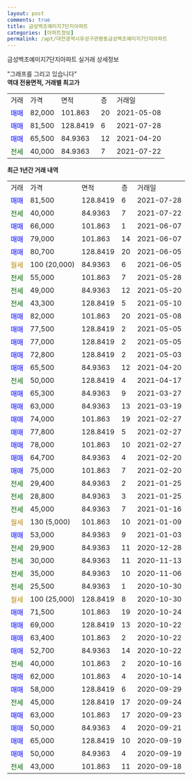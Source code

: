 ```yaml
---
layout: post
comments: true
title: 금성백조예미지7단지아파트
categories: [아파트정보]
permalink: /apt/대전광역시유성구관평동금성백조예미지7단지아파트
---
```


금성백조예미지7단지아파트 실거래 상세정보

<script type="text/javascript">
  google.charts.load('current', {'packages':['line', 'corechart']});
  google.charts.setOnLoadCallback(drawChart);

  function drawChart() {
    var data = new google.visualization.DataTable();
    data.addColumn('date', '거래일');
    data.addColumn('number', "매매");
    data.addColumn('number', "전세");
    data.addColumn('number', "전매");

    data.addRows([[new Date(Date.parse("2021-07-28")), 81500, null, null], [new Date(Date.parse("2021-07-22")), null, 40000, null], [new Date(Date.parse("2021-06-07")), 66000, null, null], [new Date(Date.parse("2021-06-07")), 79000, null, null], [new Date(Date.parse("2021-06-05")), 80700, null, null], [new Date(Date.parse("2021-06-05")), null, null, null], [new Date(Date.parse("2021-05-28")), null, 55000, null], [new Date(Date.parse("2021-05-20")), null, 49000, null], [new Date(Date.parse("2021-05-10")), null, 43300, null], [new Date(Date.parse("2021-05-08")), 82000, null, null], [new Date(Date.parse("2021-05-05")), 77500, null, null], [new Date(Date.parse("2021-05-05")), 77000, null, null], [new Date(Date.parse("2021-05-03")), 72800, null, null], [new Date(Date.parse("2021-04-20")), 65500, null, null], [new Date(Date.parse("2021-04-17")), null, 50000, null], [new Date(Date.parse("2021-03-27")), 65300, null, null], [new Date(Date.parse("2021-03-19")), 63000, null, null], [new Date(Date.parse("2021-02-27")), 74000, null, null], [new Date(Date.parse("2021-02-27")), 77800, null, null], [new Date(Date.parse("2021-02-27")), 78000, null, null], [new Date(Date.parse("2021-02-20")), 64700, null, null], [new Date(Date.parse("2021-02-20")), 75000, null, null], [new Date(Date.parse("2021-01-25")), null, 29400, null], [new Date(Date.parse("2021-01-25")), null, 28800, null], [new Date(Date.parse("2021-01-16")), null, 45000, null], [new Date(Date.parse("2021-01-09")), null, null, null], [new Date(Date.parse("2021-01-03")), 53000, null, null], [new Date(Date.parse("2020-12-28")), null, 29900, null], [new Date(Date.parse("2020-11-13")), null, 30000, null], [new Date(Date.parse("2020-11-06")), null, 35000, null], [new Date(Date.parse("2020-10-30")), null, 25500, null], [new Date(Date.parse("2020-10-30")), null, null, null], [new Date(Date.parse("2020-10-24")), 71500, null, null], [new Date(Date.parse("2020-10-22")), 69000, null, null], [new Date(Date.parse("2020-10-22")), 63400, null, null], [new Date(Date.parse("2020-10-22")), 52700, null, null], [new Date(Date.parse("2020-10-16")), null, 40000, null], [new Date(Date.parse("2020-10-14")), 62000, null, null], [new Date(Date.parse("2020-09-29")), 58000, null, null], [new Date(Date.parse("2020-09-24")), null, 45000, null], [new Date(Date.parse("2020-09-23")), 63000, null, null], [new Date(Date.parse("2020-09-21")), 50000, null, null], [new Date(Date.parse("2020-09-19")), 65000, null, null], [new Date(Date.parse("2020-09-19")), 50000, null, null], [new Date(Date.parse("2020-09-18")), null, 43000, null]]);

    var options = {
      hAxis: {
        format: 'yyyy/MM/dd'
      },    
      lineWidth: 0,
      pointsVisible: true,    
      title: '최근 1년간 유형별 실거래가 분포',
      legend: { position: 'bottom' }
    };

    var formatter = new google.visualization.NumberFormat({pattern:'###,###'} );
    formatter.format(data, 1);
    formatter.format(data, 2);
    
    setTimeout(function() {
        var chart = new google.visualization.LineChart(document.getElementById('columnchart_material'));
        chart.draw(data, (options));
        document.getElementById('loading').style.display = 'none';
    }, 200);
  }
</script>


<div id="loading" style="z-index:20; display: block; margin-left: 0px">"그래프를 그리고 있습니다"</div>
<div id="columnchart_material" style="width: 95%; margin-left: 0px; display: block"></div>
<!-- contents start -->
<b>역대 전용면적, 거래별 최고가</b>
<table class="sortable">
    <tr>
      <td>거래</td>
      <td>가격</td>
      <td>면적</td>
      <td>층</td>
      <td>거래일</td>
    </tr>
        <tr>
          <td><a style="color: blue">매매</a></td>
          <td>82,000</td>
          <td>101.863</td>
          <td>20</td>
          <td>2021-05-08</td>
        </tr>            <tr>
          <td><a style="color: blue">매매</a></td>
          <td>81,500</td>
          <td>128.8419</td>
          <td>6</td>
          <td>2021-07-28</td>
        </tr>            <tr>
          <td><a style="color: blue">매매</a></td>
          <td>65,500</td>
          <td>84.9363</td>
          <td>12</td>
          <td>2021-04-20</td>
        </tr>        
        <tr>
              <td><a style="color: darkgreen">전세</a></td>
              <td>40,000</td>
              <td>84.9363</td>
              <td>7</td>
              <td>2021-07-22</td>
            </tr>        
    
</table>

<b>최근 1년간 거래 내역</b>

<table class="sortable">
    <tr>
      <td>거래</td>
      <td>가격</td>
      <td>면적</td>
      <td>층</td>
      <td>거래일</td>
    </tr>
    <tr>
      <td><a style="color: blue">매매</a></td>
      <td>81,500</td>
      <td>128.8419</td>
      <td>6</td>
      <td>2021-07-28</td>
    </tr>          <tr>
      <td><a style="color: darkgreen">전세</a></td>
      <td>40,000</td>
      <td>84.9363</td>
      <td>7</td>
      <td>2021-07-22</td>
    </tr>          <tr>
      <td><a style="color: blue">매매</a></td>
      <td>66,000</td>
      <td>101.863</td>
      <td>1</td>
      <td>2021-06-07</td>
    </tr>          <tr>
      <td><a style="color: blue">매매</a></td>
      <td>79,000</td>
      <td>101.863</td>
      <td>14</td>
      <td>2021-06-07</td>
    </tr>          <tr>
      <td><a style="color: blue">매매</a></td>
      <td>80,700</td>
      <td>128.8419</td>
      <td>20</td>
      <td>2021-06-05</td>
    </tr>          <tr>
      <td><a style="color: darkgoldenrod">월세</a></td>
      <td>100 (20,000)</td>
      <td>84.9363</td>
      <td>6</td>
      <td>2021-06-05</td>
    </tr>          <tr>
      <td><a style="color: darkgreen">전세</a></td>
      <td>55,000</td>
      <td>101.863</td>
      <td>7</td>
      <td>2021-05-28</td>
    </tr>          <tr>
      <td><a style="color: darkgreen">전세</a></td>
      <td>49,000</td>
      <td>84.9363</td>
      <td>12</td>
      <td>2021-05-20</td>
    </tr>          <tr>
      <td><a style="color: darkgreen">전세</a></td>
      <td>43,300</td>
      <td>128.8419</td>
      <td>5</td>
      <td>2021-05-10</td>
    </tr>          <tr>
      <td><a style="color: blue">매매</a></td>
      <td>82,000</td>
      <td>101.863</td>
      <td>20</td>
      <td>2021-05-08</td>
    </tr>          <tr>
      <td><a style="color: blue">매매</a></td>
      <td>77,500</td>
      <td>128.8419</td>
      <td>2</td>
      <td>2021-05-05</td>
    </tr>          <tr>
      <td><a style="color: blue">매매</a></td>
      <td>77,000</td>
      <td>128.8419</td>
      <td>2</td>
      <td>2021-05-05</td>
    </tr>          <tr>
      <td><a style="color: blue">매매</a></td>
      <td>72,800</td>
      <td>128.8419</td>
      <td>2</td>
      <td>2021-05-03</td>
    </tr>          <tr>
      <td><a style="color: blue">매매</a></td>
      <td>65,500</td>
      <td>84.9363</td>
      <td>12</td>
      <td>2021-04-20</td>
    </tr>          <tr>
      <td><a style="color: darkgreen">전세</a></td>
      <td>50,000</td>
      <td>128.8419</td>
      <td>4</td>
      <td>2021-04-17</td>
    </tr>          <tr>
      <td><a style="color: blue">매매</a></td>
      <td>65,300</td>
      <td>84.9363</td>
      <td>9</td>
      <td>2021-03-27</td>
    </tr>          <tr>
      <td><a style="color: blue">매매</a></td>
      <td>63,000</td>
      <td>84.9363</td>
      <td>13</td>
      <td>2021-03-19</td>
    </tr>          <tr>
      <td><a style="color: blue">매매</a></td>
      <td>74,000</td>
      <td>101.863</td>
      <td>19</td>
      <td>2021-02-27</td>
    </tr>          <tr>
      <td><a style="color: blue">매매</a></td>
      <td>77,800</td>
      <td>128.8419</td>
      <td>5</td>
      <td>2021-02-27</td>
    </tr>          <tr>
      <td><a style="color: blue">매매</a></td>
      <td>78,000</td>
      <td>101.863</td>
      <td>10</td>
      <td>2021-02-27</td>
    </tr>          <tr>
      <td><a style="color: blue">매매</a></td>
      <td>64,700</td>
      <td>84.9363</td>
      <td>4</td>
      <td>2021-02-20</td>
    </tr>          <tr>
      <td><a style="color: blue">매매</a></td>
      <td>75,000</td>
      <td>101.863</td>
      <td>7</td>
      <td>2021-02-20</td>
    </tr>          <tr>
      <td><a style="color: darkgreen">전세</a></td>
      <td>29,400</td>
      <td>84.9363</td>
      <td>2</td>
      <td>2021-01-25</td>
    </tr>          <tr>
      <td><a style="color: darkgreen">전세</a></td>
      <td>28,800</td>
      <td>84.9363</td>
      <td>3</td>
      <td>2021-01-25</td>
    </tr>          <tr>
      <td><a style="color: darkgreen">전세</a></td>
      <td>45,000</td>
      <td>84.9363</td>
      <td>7</td>
      <td>2021-01-16</td>
    </tr>          <tr>
      <td><a style="color: darkgoldenrod">월세</a></td>
      <td>130 (5,000)</td>
      <td>101.863</td>
      <td>10</td>
      <td>2021-01-09</td>
    </tr>          <tr>
      <td><a style="color: blue">매매</a></td>
      <td>53,000</td>
      <td>84.9363</td>
      <td>9</td>
      <td>2021-01-03</td>
    </tr>          <tr>
      <td><a style="color: darkgreen">전세</a></td>
      <td>29,900</td>
      <td>84.9363</td>
      <td>11</td>
      <td>2020-12-28</td>
    </tr>          <tr>
      <td><a style="color: darkgreen">전세</a></td>
      <td>30,000</td>
      <td>84.9363</td>
      <td>11</td>
      <td>2020-11-13</td>
    </tr>          <tr>
      <td><a style="color: darkgreen">전세</a></td>
      <td>35,000</td>
      <td>84.9363</td>
      <td>10</td>
      <td>2020-11-06</td>
    </tr>          <tr>
      <td><a style="color: darkgreen">전세</a></td>
      <td>25,500</td>
      <td>84.9363</td>
      <td>1</td>
      <td>2020-10-30</td>
    </tr>          <tr>
      <td><a style="color: darkgoldenrod">월세</a></td>
      <td>100 (25,000)</td>
      <td>128.8419</td>
      <td>8</td>
      <td>2020-10-30</td>
    </tr>          <tr>
      <td><a style="color: blue">매매</a></td>
      <td>71,500</td>
      <td>101.863</td>
      <td>19</td>
      <td>2020-10-24</td>
    </tr>          <tr>
      <td><a style="color: blue">매매</a></td>
      <td>69,000</td>
      <td>128.8419</td>
      <td>13</td>
      <td>2020-10-22</td>
    </tr>          <tr>
      <td><a style="color: blue">매매</a></td>
      <td>63,400</td>
      <td>101.863</td>
      <td>2</td>
      <td>2020-10-22</td>
    </tr>          <tr>
      <td><a style="color: blue">매매</a></td>
      <td>52,700</td>
      <td>84.9363</td>
      <td>14</td>
      <td>2020-10-22</td>
    </tr>          <tr>
      <td><a style="color: darkgreen">전세</a></td>
      <td>40,000</td>
      <td>101.863</td>
      <td>2</td>
      <td>2020-10-16</td>
    </tr>          <tr>
      <td><a style="color: blue">매매</a></td>
      <td>62,000</td>
      <td>101.863</td>
      <td>4</td>
      <td>2020-10-14</td>
    </tr>          <tr>
      <td><a style="color: blue">매매</a></td>
      <td>58,000</td>
      <td>128.8419</td>
      <td>6</td>
      <td>2020-09-29</td>
    </tr>          <tr>
      <td><a style="color: darkgreen">전세</a></td>
      <td>45,000</td>
      <td>128.8419</td>
      <td>17</td>
      <td>2020-09-24</td>
    </tr>          <tr>
      <td><a style="color: blue">매매</a></td>
      <td>63,000</td>
      <td>101.863</td>
      <td>17</td>
      <td>2020-09-23</td>
    </tr>          <tr>
      <td><a style="color: blue">매매</a></td>
      <td>50,000</td>
      <td>84.9363</td>
      <td>4</td>
      <td>2020-09-21</td>
    </tr>          <tr>
      <td><a style="color: blue">매매</a></td>
      <td>65,000</td>
      <td>128.8419</td>
      <td>10</td>
      <td>2020-09-19</td>
    </tr>          <tr>
      <td><a style="color: blue">매매</a></td>
      <td>50,000</td>
      <td>84.9363</td>
      <td>4</td>
      <td>2020-09-19</td>
    </tr>          <tr>
      <td><a style="color: darkgreen">전세</a></td>
      <td>43,000</td>
      <td>101.863</td>
      <td>11</td>
      <td>2020-09-18</td>
    </tr>      </table>
<!-- contents end -->    

